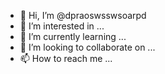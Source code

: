 - 👋 Hi, I’m @dpraoswsswsoarpd
- 👀 I’m interested in ...
- 🌱 I’m currently learning ...
- 💞️ I’m looking to collaborate on ...
- 📫 How to reach me ...

<!---
dpraoswsswsoarpd/dpraoswsswsoarpd is a ✨ special ✨ repository because its `README.md` (this file) appears on your GitHub profile.
You can click the Preview link to take a Skip to main content
GitHub Docs
Get started
Account and profile
Authentication
Repositories
GitHub
Enterprise administrators
Billing and payments
Organizations
Code security
Pull requests
GitHub Issues
GitHub Actions
GitHub Codespaces
GitHub Packages
Search on GitHub
Developers
REST API
GraphQL API
GitHub CLI
GitHub Discussions
GitHub Sponsors
Building communities
GitHub Pages
Education
GitHub Desktop
GitHub Support
Atom
Electron
CodeQL
npm
Free, Pro, & Team
English
Sign up
GitHub Docs

All products
Free, Pro, & Team
English
Sign up
Need help?

Search topics, products...
 


Get started

Get started
Account and profile
Authentication
Billing and payments

Collaborative coding

GitHub Codespaces
Repositories
Pull requests
GitHub Discussions

CI/CD and DevOps

GitHub Actions
GitHub Packages
GitHub Pages

Security

Code security

Client apps

GitHub CLI
GitHub Desktop

Project management

GitHub Issues
Search on GitHub

Developers

Developers
REST API
GraphQL API

Enterprise and Teams

Organizations
Enterprise administrators

Community

Building communities
GitHub Sponsors
Education
GitHub Support
Getting started

Set up Git

At the heart of GitHub is an open source version control system (VCS) called Git. Git is responsible for everything GitHub-related that happens locally on your computer.

Connecting to GitHub with SSH

You can connect to GitHub using the Secure Shell Protocol (SSH), which provides a secure channel over an unsecured network.

Creating and managing repositories

You can create a repository on GitHub to store and collaborate on your project's files, then manage the repository's name and location.

Basic writing and formatting syntax

Create sophisticated formatting for your prose and code on GitHub with simple syntax.

Popular

About pull requests

Pull requests let you tell others about changes you've pushed to a branch in a repository on GitHub. Once a pull request is opened, you can discuss and review the potential changes with collaborators and add follow-up commits before your changes are merged into the base branch.

Authentication

Keep your account and data secure with features like two-factor authentication, SSH, and commit signature verification.

Adding an existing project to GitHub using the command line

Putting your existing work on GitHub can let you share and collaborate in lots of great ways.

Managing remote repositories

Learn to work with your local repositories on your computer and remote repositories hosted on GitHub.

GitHub Pages Documentation

You can create a website directly from a repository on GitHub.com.

Did this doc help you?



Privacy policy
Help us make these docs great!

All GitHub docs are open source. See something that's wrong or unclear? Submit a pull request.

Make a contribution
Or, learn how to contribute.

Still need help?

Ask the GitHub community
Contact support
© 2022 GitHub, Inc.
Terms
Privacy
Security
Status
Help

Contact GitHub
Pricing
Developer API look at your changes.
--->
